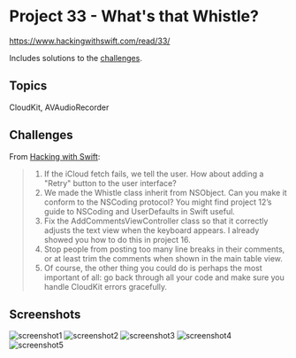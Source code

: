 # Project 33 - What's that Whistle?

https://www.hackingwithswift.com/read/33/

Includes solutions to the [challenges](https://www.hackingwithswift.com/read/33/9/wrap-up).

## Topics

CloudKit, AVAudioRecorder

## Challenges

From [Hacking with Swift](https://www.hackingwithswift.com/read/33/9/wrap-up):
>1. If the iCloud fetch fails, we tell the user. How about adding a "Retry" button to the user interface?
>2. We made the Whistle class inherit from NSObject. Can you make it conform to the NSCoding protocol? You might find project 12’s guide to NSCoding and UserDefaults in Swift useful.
>3. Fix the AddCommentsViewController class so that it correctly adjusts the text view when the keyboard appears. I already showed you how to do this in project 16.
>4. Stop people from posting too many line breaks in their comments, or at least trim the comments when shown in the main table view.
>5. Of course, the other thing you could do is perhaps the most important of all: go back through all your code and make sure you handle CloudKit errors gracefully.

## Screenshots

![screenshot1](screenshots/screen01.png)
![screenshot2](screenshots/screen02.png)
![screenshot3](screenshots/screen03.png)
![screenshot4](screenshots/screen04.png)
![screenshot5](screenshots/screen05.png)
